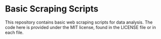 # Basic Scraping Scripts

This repository contains basic web scraping scripts for data analysis. The code here is provided under the MIT license, found in the LICENSE file or in each file.
